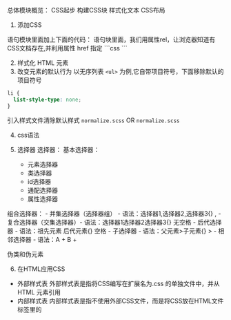 总体模块概览：
CSS起步
构建CSS块
样式化文本
CSS布局


1. 添加CSS
<head>语句模块里面加上下面的代码：
<link> 语句块里面，我们用属性rel，让浏览器知道有CSS文档存在,并利用属性 href 指定
```css
<link rel="stylesheet" href="styles.css">
```

2. 样式化 HTML 元素
3. 改变元素的默认行为
以无序列表 `<ul>` 为例,它自带项目符号，下面移除默认的项目符号
```css
li {
  list-style-type: none;
}
```

引入样式文件清除默认样式 `normalize.scss` OR `normalize.scss`

4. css语法

5. 选择器
选择器：
  基本选择器：
    - 元素选择器
    - 类选择器
    - id选择器
    - 通配选择器
    - 属性选择器

  组合选择器：
    - 并集选择器（选择器组）  - 语法：选择器1,选择器2,选择器3{}  ,
    - 复合选择器（交集选择器）- 语法：选择器1选择器2选择器3{}    无空格
    - 后代选择器             - 语法：祖先元素 后代元素{}        空格
    - 子选择器               - 语法：父元素>子元素{}            >
    - 相邻选择器             - 语法：A + B                      +

伪类和伪元素

6. 在HTML应用CSS
- 外部样式表
  外部样式表是指将CSS编写在扩展名为.css 的单独文件中，并从HTML<link> 元素引用
- 内部样式表
  内部样式表是指不使用外部CSS文件，而是将CSS放在HTML文件<head>标签里的<style>标签之中
- 内联样式
  内联样式表存在于HTML元素的style属性之中。其特点是每个CSS表只影响一个元素

这里可以引申到样式文件的模块划分（CSS、sass）

8. @规则 => @rules
下面是一些 @规则, 由它们的标示符指定, 每种规则都有不同的语法:
at规则涵盖了meta信息:
@charset
@namespace
@import -  @import 'custom.css';信息

条件规则：
@media
@supports
@document
@page
@font-face
@keyframes

实例：将额外的样式表导入主CSS样式表，可以使用@import:
```css
@import 'style2.css' 
@media 媒体查询
```

```CSS
body {
  background-color: pink;
}

@media (min-width: 30em) {
  body {
    background-color: blue;
  }
}
```

7. 速记属性（简写属性）
允许您在一行中设置多个属性值
font、background、padding、border、margin...
```css
padding: 10px 15px 15px 5px;

等价于：
padding-top: 10px;
padding-right: 15px;
padding-bottom: 15px;
padding-left: 5px;
```

```css
background: red url(bg-graphic.png) 10px 10px repeat-x fixed;

等价于：
background-color: red;
background-image: url(bg-graphic.png);
background-position: 10px 10px;
background-repeat: repeat-x;
background-scroll: fixed;
```


更多属性参考：https://developer.mozilla.org/zh-CN/docs/Web/CSS/Reference

8. 注释、空白

9. CSS如何工作？
https://developer.mozilla.org/zh-CN/docs/Learn/CSS/First_steps/CSS%E5%A6%82%E4%BD%95%E8%BF%90%E8%A1%8C




## CSS语法
CSS 是由两块内容组合而成的：
`属性（Property）`：一些人类可理解的标识符，这些标识符`指出你想修改哪一些样式`，例如：字体，宽度，背景颜色等。
`属性值（Value）：每个指定的属性都`需要给定一个值`，这个值表示你想`把那些样式特征修改成什么样`，例如，你想把字体，宽度或背景颜色改成什么。

### CSS 规则集

![](http://pt2sht59w.bkt.clouddn.com/blog_imgs/css_declaration.png)
整个结构称为 `规则集`（通常简称“规则”），各部分释义如下：
**选择器（Selector）**
HTML 元素的名称位于规则集开始。它选择了`一个或多个`需要添加样式的元素（在这个例子中就是 p 元素）。要`给不同元素`添加样式只需要`更改选择器`就行了。
**声明（Declaration）**
一个单独的规则。如 color: red; 用来`指定添加样式元素的属性`。
**属性（Properties）**
改变 HTML 元素样式的`途径`。（本例中 color 就是 `<p>` 元素的属性。）CSS 编写人员决定修改哪个属性以改变规则。
**属性的值（Property value）**
更多的属性[参考](https://developer.mozilla.org/zh-CN/docs/Web/CSS/Reference)
在属性的右边，冒号后面即`属性的值`，它从指定属性的众多外观中选择一个值（我们除了 red 之外还有很多属性值可以用于 color ）。
注意其他重要的语法：

- 每个规则集（除了选择器的部分）都应该包含在成对的大括号里（{}）。
- 在每个声明里要用冒号（:）将属性与属性值分隔开。
- 在每个规则集里要用分号（;）将各个声明分隔开。
  如果要同时修改多个属性，只需要将它们用分号隔开，就像这样：

```
p {
  color: red;
  width: 500px;
  border: 1px solid black;
}
```

也可以选择多种类型的元素并为它们添加一组相同的样式。将不同的选择器用逗号分开。例如：

```
p, li, h1 {
  color: red;
}
```

### CSS 声明

CSS 引擎会通过计算，将对应的 `CSS 声明`应用到页面的`每一个元素上`，从而使得元素们以适当的方式布局，并展示出适当的样式。特别需要记住的是，`CSS 的属性和属性值都是区分大小写的`。属性和属性值之间，`用英文半角冒号 (:) 隔离`，如下图所示。
![](http://pt2sht59w.bkt.clouddn.com/blog_imgs/css_syntax___declaration.png)

#### CSS 声明块

`声明`按块分组，每一组声明都用一对大括号包裹，用 ({) 开始，用 (}) 结束。
`声明块`里的每一个声明必须`用半角分号（;）分隔`，否则代码会不生效（至少不会按预期结果生效）。
`声明块`里的`最后一个声明`结束的地方，不需要加分号，但是最后加分号是个好习惯，因为可以防止在后续增加声明时忘记加分号。
![](http://pt2sht59w.bkt.clouddn.com/blog_imgs/declarations-block.png.png)

### CSS 选择器和规则

如何告知我们的`声明块`哪些元素是它们需要应用的。
通过在`每个声明块`前`加上选择器（selector）`来完成这一动作，选择器是一种`模式`，它能在页面上`匹配一些元素`。这将使相关的声明仅被应用到`被选择`的元素上。
`选择器`加上`声明块`被称为`规则集`（ruleset），通常简称`规则`（rule）。
![](http://pt2sht59w.bkt.clouddn.com/blog_imgs/css_syntax_ruleset.png.png)
`选择器`可以很复杂 —— 你可以制作一个匹配多种元素的规则，这是通过把多个选择器囊括成用逗号分隔的选择器（一组,）来达成

`一个元素`可以被`多个选择器所匹配`，因此，一个给定的属性可能被多个规则设置多次。 CSS 定义了哪个规则比其它规则`更具优先级`，则更具优先级的规则必定被应用：这被称为`层叠算法（cascade algorithm）`，关于层叠算法的更多内容和运作原理见`层叠和继承`

### CSS 语句（CSS statements）

`CSS 规则`是样式表的主要组成块 —— 是你在 CSS 中`最常见的块`。但这有一些其它类型的块，你以后偶尔会碰上 —— CSS 规则只是被称为 CSS 语句中的一种。其它类型如下：

#### @-规则(At-rules)

在 CSS 中被用来传递元数据、条件信息或其它描述性信息。它由（@）符号开始，紧跟着一个表明它是哪种规则的描述符，之后是这种规则的语法块，并最终由一个半角分号（;）结束。[参考](https://developer.mozilla.org/zh-CN/docs/Web/CSS/At-rule)

- @charset 和 @import （元数据）
- @media 或 @document （条件信息，又被称为嵌套语句，见下方。)
- @font-face （描述性信息）
  示例：

```
@import 'custom.css';
```

该`@-规则`向`当前 CSS` 导入`其它 CSS 文件`

#### 嵌套语句

- @media 只有在运行浏览器的设备匹配其表达条件时才会应用该@-规则的内容；
- @supports 只有浏览器确实支持被测功能时才会应用该@-规则的内容；
- @document 只有当前页面匹配一些条件时才会应用该@-规则的内容。
  示例：

```
@media (min-width: 801px) {
  body {
    margin: 0 auto;
    width: 800px;
  }
}
```

上述的`嵌套语句`只有在页面宽度超过 801 像素时才会应用。

### 空格

### 注释

CSS 中的注释以`/*`开始并以`*/`结束

1. 帮助他人理解该代码
2. 对`暂时注释`某些部分的代码`进行测试`很有用，例如当您尝试查找是代码的哪一部分导致错误时。

```
/* 基本元素样式 */
/* -------------------------------------------------------------------------------------------- */
body {font: 1em/150% Helvetica, Arial, sans-serif; padding: 1em; margin: 0 auto; max-width: 33em;}
@media (min-width: 70em) {
  /* 特别指明全局字体大小，在大屏或大窗口下加大字体大小以增加可读性 */
  body {font-size: 130%;}
}

h1 {font-size: 1.5em;}

/* 处理嵌套在DOM中的特定元素  */
/* -------------------------------------------------------------------------------------------- */
div p, #id:first-line {background-color: red; background-style: none}
div p                 {margin          :   0; padding         : 1em;}
div p + p             {padding-top     :   0;                       }
```

### 简写

一些属性比如 `font`，`background`，`padding`，`border`，和 `margin` 被称为`简写属性` —— 这是由于它们`允许你在一行设置多个属性`，从而节省时间并使代码更整洁。
例如，像这行代码：

```
/* 在padding和margin这样的简写属性中，赋值的顺序是top、right、bottom、left。
   它们还有其他简写方式，例如给padding两个值，则第一个值表示top/bottom，第二个值表示left/right */
padding: 10px 15px 15px 5px;
```

和以下的所有代码做了相同的工作：

```
padding-top: 10px;
padding-right: 15px;
padding-bottom: 15px;
padding-left: 5px;
```

这一行：

```
background: red url(bg-graphic.png) 10px 10px repeat-x fixed;
```

和以下的所有代码做了相同的工作：

```
background-color: red;
background-image: url(bg-graphic.png);
background-position: 10px 10px;
background-repeat: repeat-x;
background-scroll: fixed;
```

**赋值的顺序**:
4 值：top right bottom left。
2 值：top bottom

## CSS模块
CSS 由许多模块(modules) 构成，可以在 MDN 上浏览这些模块的参考内容(MDN reference)

许多模块都被组织在自己单独的文档页面：
例如，我想查找一下 MDN reference 的 Backgrounds and Borders 模块的相关内容[CSS_Backgrounds_and_Borders](https://developer.mozilla.org/zh-CN/docs/Web/CSS/CSS_Backgrounds_and_Borders)

重要：
更多参考[CSS参考](https://developer.mozilla.org/zh-CN/docs/Web/CSS/Reference)
https://developer.mozilla.org/zh-CN/docs/Web/CSS/Reference


### CSS 规范
 CSS Working Group 

## 浏览器支持